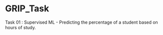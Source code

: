 # GRIP_Task
Task 01 : Supervised ML - Predicting the percentage of a student based on hours of study.
